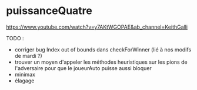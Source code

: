 # puissanceQuatre

https://www.youtube.com/watch?v=y7AKtWGOPAE&ab_channel=KeithGalli

TODO : 
- corriger bug Index out of bounds dans checkForWinner (lié à nos modifs de mardi ?)
- trouver un moyen d'appeler les méthodes heuristiques sur les pions de l'adversaire pour que le joueurAuto puisse aussi bloquer
- minimax
- élagage

